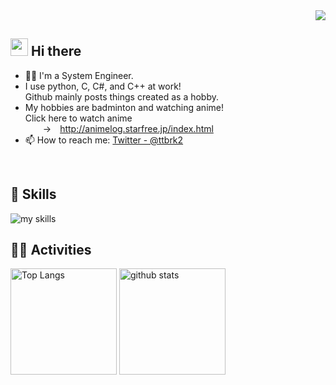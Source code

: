 <!-- 1. GitHub usernameを変更 -->
<div align="right">
  <img src="https://komarev.com/ghpvc/?username=ttbrk" />
</div>


<!-- 2. プロフィールや連絡先を変更 -->
## <img src="https://media.giphy.com/media/hvRJCLFzcasrR4ia7z/giphy.gif" width="28"> Hi there

- 🧑‍💻 I'm a System Engineer.
-  I use python, C, C#, and C++ at work!
<br>Github mainly posts things created as a hobby.
-  My hobbies are badminton and watching anime!
<br>Click here to watch anime
<br>&emsp;&emsp;->&emsp;http://animelog.starfree.jp/index.html
- 📫 How to reach me: [Twitter - @ttbrk2](https://twitter.com/@ttbrk2)
<br>


<!-- 3. 好きな技術スタックに変更 -->
<!-- ライトモート：theme=light, ダークモート：theme=dark -->
<!-- アイコンの選択肢一覧：https://arc.net/l/quote/zizyykfh -->
## 🌱 Skills
<img alt="my skills" src="https://skillicons.dev/icons?theme=dark&perline=7&i=html,css,js,python,tensorflow,docker,opencv,c,cs,cpp" />
<br>


<!-- 4. GitHub usernameを変更, 2箇所 -->
<!-- ライトモート：theme=light, ダークモート：theme=vue-dark  -->
## 🏃‍♀️ Activities
<div align="left"> 
  <img alt="Top Langs" height="170px" src="https://github-readme-stats.vercel.app/api?username=ttbrk&theme=vue-dark&layout=compact" />
  <img alt="github stats" height="170px" src="https://github-readme-stats.vercel.app/api/top-langs/?username=ttbrk&theme=vue-dark&layout=compact" />
</div>


<!--
This repository is a ✨ _special_ ✨ repository because its `README.md` (this file) appears on your GitHub profile.

Here are some ideas to get you started:

- 🔭 I’m currently working on ...
- 🌱 I’m currently learning ...
- 👯 I’m looking to collaborate on ...
- 🤔 I’m looking for help with ...
- 💬 Ask me about ...
- 📫 How to reach me: ...
- 😄 Pronouns: ...
- ⚡ Fun fact: ...
-->